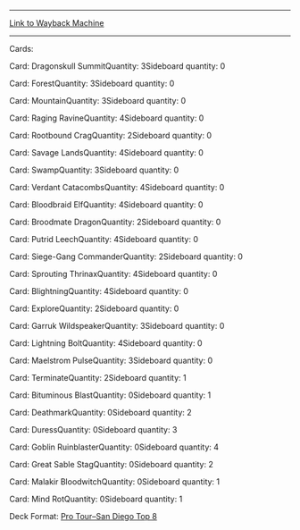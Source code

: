 
---
[Link to Wayback Machine](https://web.archive.org/web/20150719074222/http://magic.wizards.com/en/articles/decks/kyle-boggemes-top-8-pro-tour-amsterdam-2015-02-27)

[_metadata_:generator]:- "Drupal 7 (http://drupal.org)"
[_metadata_:node]:- "350171"
[_metadata_:publish_date]:- "2015-02-27"
[_metadata_:source]:- "article"
[_metadata_:title]:- "Kyle Boggemes, Top 8 Pro Tour Amsterdam"
[_metadata_:wayback_capture_timestamp]:- "2015-07-19 07:42:22"
[_metadata_:wayback_raw_url]:- "https://web.archive.org/web/20150719074222id_/http://magic.wizards.com/en/articles/decks/kyle-boggemes-top-8-pro-tour-amsterdam-2015-02-27"
[_metadata_:wayback_url]:- "http://magic.wizards.com/en/articles/decks/kyle-boggemes-top-8-pro-tour-amsterdam-2015-02-27"
---





Cards: 

Card: Dragonskull SummitQuantity: 3Sideboard quantity: 0 



Card: ForestQuantity: 3Sideboard quantity: 0 



Card: MountainQuantity: 3Sideboard quantity: 0 



Card: Raging RavineQuantity: 4Sideboard quantity: 0 



Card: Rootbound CragQuantity: 2Sideboard quantity: 0 



Card: Savage LandsQuantity: 4Sideboard quantity: 0 



Card: SwampQuantity: 3Sideboard quantity: 0 



Card: Verdant CatacombsQuantity: 4Sideboard quantity: 0 



Card: Bloodbraid ElfQuantity: 4Sideboard quantity: 0 



Card: Broodmate DragonQuantity: 2Sideboard quantity: 0 



Card: Putrid LeechQuantity: 4Sideboard quantity: 0 



Card: Siege-Gang CommanderQuantity: 2Sideboard quantity: 0 



Card: Sprouting ThrinaxQuantity: 4Sideboard quantity: 0 



Card: BlightningQuantity: 4Sideboard quantity: 0 



Card: ExploreQuantity: 2Sideboard quantity: 0 



Card: Garruk WildspeakerQuantity: 3Sideboard quantity: 0 



Card: Lightning BoltQuantity: 4Sideboard quantity: 0 



Card: Maelstrom PulseQuantity: 3Sideboard quantity: 0 



Card: TerminateQuantity: 2Sideboard quantity: 1 



Card: Bituminous BlastQuantity: 0Sideboard quantity: 1 



Card: DeathmarkQuantity: 0Sideboard quantity: 2 



Card: DuressQuantity: 0Sideboard quantity: 3 



Card: Goblin RuinblasterQuantity: 0Sideboard quantity: 4 



Card: Great Sable StagQuantity: 0Sideboard quantity: 2 



Card: Malakir BloodwitchQuantity: 0Sideboard quantity: 1 



Card: Mind RotQuantity: 0Sideboard quantity: 1 

Deck Format: [Pro Tour–San Diego Top 8](/en/deck-format/pro-tour%E2%80%93san-diego-top-8)


 

 
